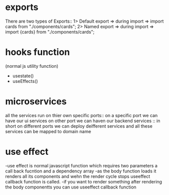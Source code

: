 # exports
There are two types of Exports:: 
1> Default export => during import  => import cards from "./components/cards";
2> Named export => during import => import {cards} from "./components/cards";

# hooks function
(normal js utility function)
- usestate() 
- useEffects()

# microservices
all the services run on thier own specific ports:: on a specific port we can have our ui services on other port we can haven our backend services  :: in short on different ports we can deploy deifferent services and all these services can be mapped to domain name  

# use effect 
-use effect is normal javascript function which requires two parameters a call back fucntion and a dependency array
-as the body function loads it renders all its components and wehn the render cycle stops useeffect callback function is called.
-if you want to render something after rendering the body componentts you can use useeffect callback function
